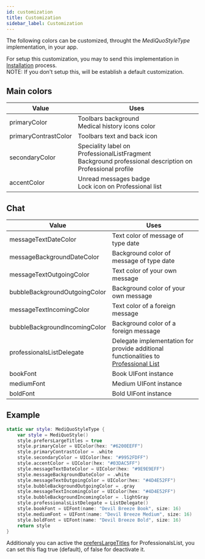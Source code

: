 ```yaml
---
id: customization
title: Customization
sidebar_label: Customization
---
```


The following colors can be customized, throught the _MediQuoStyleType_ implementation, in your app.

For setup this customization, you may to send this implementation in [Installation](https://developer.mediquo.com/docs/sdk/ios/introduction/#initialization) process.
</br>
NOTE: If you don't setup this, will be establish a default customization.

## Main colors

| **Value**                 | **Uses**                                        |
| --------------------- | --------------------------------------------------- |
| primaryColor | Toolbars background <br> Medical history icons color |
| primaryContrastColor | Toolbars text and back icon |
| secondaryColor | Speciality label on ProfessionalListFragment <br> Background professional description on Professional profile |
| accentColor | Unread messages badge <br> Lock icon on Professional list |

## Chat

| **Value**                 | **Uses**                                        |
| --------------------- | --------------------------------------------------- |
| messageTextDateColor | Text color of message of type date |
| messageBackgroundDateColor | Background color of message of type date |
| messageTextOutgoingColor | Text color of your own message|
| bubbleBackgroundOutgoingColor | Background color of your own message |
| messageTextIncomingColor | Text color of a foreign message|
| bubbleBackgroundIncomingColor | Background color of a foreign message |
| professionalsListDelegate | Delegate implementation for provide additional functionalities to [Professional List](https://developer.mediquo.com/docs/sdk/ios/professionalList/#delegate) |
| bookFont | Book UIFont instance |
| mediumFont | Medium UIFont instance |
| boldFont | Bold UIFont instance |

## Example
```swift
static var style: MediQuoStyleType {
    var style = MediQuoStyle()
    style.prefersLargeTitles = true
    style.primaryColor = UIColor(hex: "#6200EEFF")
    style.primaryContrastColor = .white
    style.secondaryColor = UIColor(hex: "#9952FDFF")
    style.accentColor = UIColor(hex: "#03DAC5FF")
    style.messageTextDateColor = UIColor(hex: "#9E9E9EFF") 
    style.messageBackgroundDateColor = .white
    style.messageTextOutgoingColor = UIColor(hex: "#4D4E52FF") 
    style.bubbleBackgroundOutgoingColor = .gray
    style.messageTextIncomingColor = UIColor(hex: "#4D4E52FF") 
    style.bubbleBackgroundIncomingColor = .lightGray
    style.professionalsListDelegate = ListDelegate()
    style.bookFont = UIFont(name: "Devil Breeze Book", size: 16)
    style.mediumFont = UIFont(name: "Devil Breeze Medium", size: 16)
    style.boldFont = UIFont(name: "Devil Breeze Bold", size: 16)
    return style
}
```

Additionaly you can active the [prefersLargeTitles](https://developer.apple.com/documentation/uikit/uinavigationbar/2908999-preferslargetitles) for ProfessionalsList, you can set this flag true (default), of false for deactivate it.





